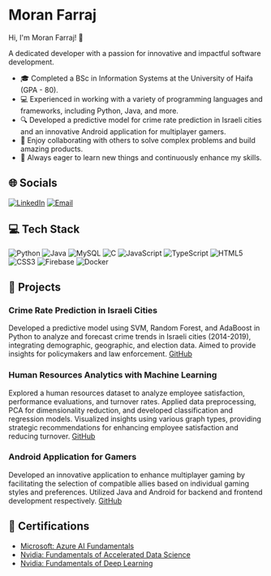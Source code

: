 # Moran Farraj

Hi, I'm Moran Farraj! 👋

A dedicated developer with a passion for innovative and impactful software development.

- 🎓 Completed a BSc in Information Systems at the University of Haifa (GPA - 80).
- 💻 Experienced in working with a variety of programming languages and frameworks, including Python, Java, and more.
- 🔍 Developed a predictive model for crime rate prediction in Israeli cities and an innovative Android application for multiplayer gamers.
- 🤝 Enjoy collaborating with others to solve complex problems and build amazing products.
- 🌱 Always eager to learn new things and continuously enhance my skills.

## 🌐 Socials

[![LinkedIn](https://img.shields.io/badge/LinkedIn-0A66C2?style=for-the-badge&logo=linkedin&logoColor=white)](https://www.linkedin.com/in/moran-farraj/)
[![Email](https://img.shields.io/badge/Email-D14836?style=for-the-badge&logo=gmail&logoColor=white)](mailto:moranfarraj219@gmail.com)

## 💻 Tech Stack

![Python](https://img.shields.io/badge/Python-3776AB?style=for-the-badge&logo=python&logoColor=white)
![Java](https://img.shields.io/badge/Java-007396?style=for-the-badge&logo=java&logoColor=white)
![MySQL](https://img.shields.io/badge/MySQL-4479A1?style=for-the-badge&logo=mysql&logoColor=white)
![C](https://img.shields.io/badge/C-A8B9CC?style=for-the-badge&logo=c&logoColor=black)
![JavaScript](https://img.shields.io/badge/JavaScript-F7DF1E?style=for-the-badge&logo=javascript&logoColor=black)
![TypeScript](https://img.shields.io/badge/TypeScript-007ACC?style=for-the-badge&logo=typescript&logoColor=white)
![HTML5](https://img.shields.io/badge/HTML5-E34F26?style=for-the-badge&logo=html5&logoColor=white)
![CSS3](https://img.shields.io/badge/CSS3-1572B6?style=for-the-badge&logo=css3&logoColor=white)
![Firebase](https://img.shields.io/badge/Firebase-FFCA28?style=for-the-badge&logo=firebase&logoColor=black)
![Docker](https://img.shields.io/badge/Docker-2496ED?style=for-the-badge&logo=docker&logoColor=white)

## 💼 Projects

### Crime Rate Prediction in Israeli Cities
Developed a predictive model using SVM, Random Forest, and AdaBoost in Python to analyze and forecast crime trends in Israeli cities (2014-2019), integrating demographic, geographic, and election data. Aimed to provide insights for policymakers and law enforcement.
[GitHub](https://github.com/moranfarraj/Data-Science-Final-Project)

### Human Resources Analytics with Machine Learning
Explored a human resources dataset to analyze employee satisfaction, performance evaluations, and turnover rates. Applied data preprocessing, PCA for dimensionality reduction, and developed classification and regression models. Visualized insights using various graph types, providing strategic recommendations for enhancing employee satisfaction and reducing turnover.
[GitHub](https://github.com/yourusername/HR_Analytics_Homework)

### Android Application for Gamers
Developed an innovative application to enhance multiplayer gaming by facilitating the selection of compatible allies based on individual gaming styles and preferences. Utilized Java and Android for backend and frontend development respectively.
[GitHub](https://github.com/moranfarraj/Final-BSc-Project)


## 🏅 Certifications

- [Microsoft: Azure AI Fundamentals](https://learn.microsoft.com/api/credentials/share/en-us/MoranFarraj-4960/B24E6D3EF487706F?sharingId=8EF07FDAC7D00E22)
- [Nvidia: Fundamentals of Accelerated Data Science](https://courses.nvidia.com/certificates/86a4f3c9071f44938270e70ab5b56f49/)
- [Nvidia: Fundamentals of Deep Learning](https://courses.nvidia.com/certificates/5dd32ec9a172486ba6dbc7fd39e3ac27/)
